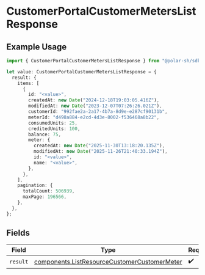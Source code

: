 # CustomerPortalCustomerMetersListResponse

## Example Usage

```typescript
import { CustomerPortalCustomerMetersListResponse } from "@polar-sh/sdk/models/operations/customerportalcustomermeterslist.js";

let value: CustomerPortalCustomerMetersListResponse = {
  result: {
    items: [
      {
        id: "<value>",
        createdAt: new Date("2024-12-18T19:03:05.416Z"),
        modifiedAt: new Date("2023-12-07T07:26:26.021Z"),
        customerId: "992fae2a-2a17-4b7a-8d9e-e287cf90131b",
        meterId: "d498a884-e2cd-4d3e-8002-f536468a8b22",
        consumedUnits: 25,
        creditedUnits: 100,
        balance: 75,
        meter: {
          createdAt: new Date("2025-11-30T13:18:20.135Z"),
          modifiedAt: new Date("2025-11-26T21:40:33.194Z"),
          id: "<value>",
          name: "<value>",
        },
      },
    ],
    pagination: {
      totalCount: 506939,
      maxPage: 196566,
    },
  },
};
```

## Fields

| Field                                                                                                        | Type                                                                                                         | Required                                                                                                     | Description                                                                                                  |
| ------------------------------------------------------------------------------------------------------------ | ------------------------------------------------------------------------------------------------------------ | ------------------------------------------------------------------------------------------------------------ | ------------------------------------------------------------------------------------------------------------ |
| `result`                                                                                                     | [components.ListResourceCustomerCustomerMeter](../../models/components/listresourcecustomercustomermeter.md) | :heavy_check_mark:                                                                                           | N/A                                                                                                          |